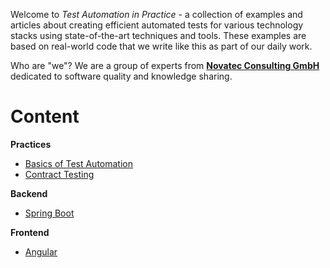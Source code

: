 Welcome to _Test Automation in Practice_ - a collection of examples and articles about creating efficient automated tests for various technology stacks using state-of-the-art techniques and tools. These examples are based on real-world code that we write like this as part of our daily work.

Who are "we"? We are a group of experts from [**Novatec Consulting GmbH**](https://www.novatec-gmbh.de) dedicated to software quality and knowledge sharing.

# Content

**Practices**
  - [Basics of Test Automation](https://github.com/test-automation-in-practice/test-automation-basics/blob/master/README.adoc)
  - [Contract Testing](https://github.com/test-automation-in-practice/cnt-contract-testing)

**Backend**
  - [Spring Boot](https://github.com/test-automation-in-practice/cnt-spring-boot)

**Frontend**
  - [Angular](https://github.com/test-automation-in-practice/cnt-angular)
